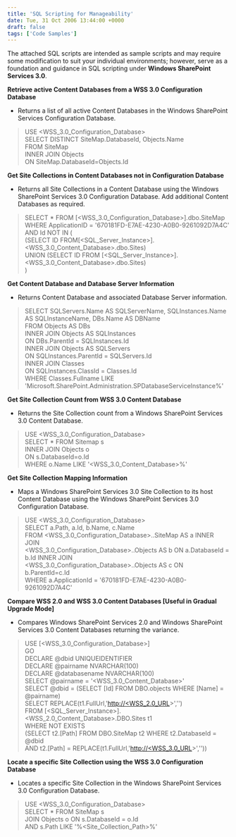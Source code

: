 ```yaml
---
title: 'SQL Scripting for Manageability'
date: Tue, 31 Oct 2006 13:44:00 +0000
draft: false
tags: ['Code Samples']
---
```


The attached SQL scripts are intended as sample scripts and may require some modification to suit your individual environments; however, serve as a foundation and guidance in SQL scripting under **Windows SharePoint Services 3.0**.

**Retrieve active Content Databases from a WSS 3.0 Configuration Database**

*   Returns a list of all active Content Databases in the Windows SharePoint Services Configuration Database.

> USE <WSS\_3.0\_Configuration\_Database>  
> SELECT DISTINCT SiteMap.DatabaseId, Objects.Name  
> FROM SiteMap  
> INNER JOIN Objects  
> ON SiteMap.DatabaseId=Objects.Id

**Get Site Collections in Content Databases not in Configuration Database**

*   Returns all Site Collections in a Content Database using the Windows SharePoint Services 3.0 Configuration Database. Add additional Content Databases as required.

> SELECT \* FROM \[<WSS\_3.0\_Configuration\_Database>\].dbo.SiteMap WHERE ApplicationID = '670181FD-E7AE-4230-A0B0-9261092D7A4C' AND Id NOT IN (  
> (SELECT ID FROM\[<SQL\_Server\_Instance>\].<WSS\_3.0\_Content\_Database>.dbo.Sites)  
> UNION (SELECT ID FROM \[<SQL\_Server\_Instance>\]. <WSS\_3.0\_Content\_Database>.dbo.Sites)  
> )

**Get Content Database and Database Server Information**

*   Returns Content Database and associated Database Server information.

> SELECT SQLServers.Name AS SQLServerName, SQLInstances.Name AS SQLInstanceName, DBs.Name AS DBName  
> FROM Objects AS DBs  
> INNER JOIN Objects AS SQLInstances  
> ON DBs.ParentId = SQLInstances.Id  
> INNER JOIN Objects AS SQLServers  
> ON SQLInstances.ParentId = SQLServers.Id  
> INNER JOIN Classes  
> ON SQLInstances.ClassId = Classes.Id  
> WHERE Classes.Fullname LIKE 'Microsoft.SharePoint.Administration.SPDatabaseServiceInstance%'

**Get Site Collection Count from WSS 3.0 Content Database**

*   Returns the Site Collection count from a Windows SharePoint Services 3.0 Content Database.

> USE <WSS\_3.0\_Configuration\_Database>  
> SELECT \* FROM Sitemap s  
> INNER JOIN Objects o  
> ON s.DatabaseId=o.Id  
> WHERE o.Name LIKE '<WSS\_3.0\_Content\_Database>%'

**Get Site Collection Mapping Information**

*   Maps a Windows SharePoint Services 3.0 Site Collection to its host Content Database using the Windows SharePoint Services 3.0 Configuration Database.

> USE <WSS\_3.0\_Configuration\_Database>  
> SELECT a.Path, a.Id, b.Name, c.Name  
> FROM <WSS\_3.0\_Configuration\_Database>..SiteMap AS a INNER JOIN  
> <WSS\_3.0\_Configuration\_Database>..Objects AS b ON a.DatabaseId = b.Id INNER JOIN  
> <WSS\_3.0\_Configuration\_Database>..Objects AS c ON b.ParentId=c.Id  
> WHERE a.ApplicationId = '670181FD-E7AE-4230-A0B0-9261092D7A4C'

**Compare WSS 2.0 and WSS 3.0 Content Databases \[Useful in Gradual Upgrade Mode\]**

*   Compares Windows SharePoint Services 2.0 and Windows SharePoint Services 3.0 Content Databases returning the variance.

> USE \[<WSS\_3.0\_Configuration\_Database>\]  
> GO  
> DECLARE @dbid UNIQUEIDENTIFIER  
> DECLARE @pairname NVARCHAR(100)  
> DECLARE @databasename NVARCHAR(100)  
> SELECT @pairname = '<WSS\_3.0\_Content\_Database>'  
> SELECT @dbid = (SELECT \[Id\] FROM DBO.objects WHERE \[Name\] = @pairname)  
> SELECT REPLACE(t1.FullUrl,'[http://<WSS\_2.0\_URL](http://%3cwss_2.0_url/)\>','')  
> FROM \[<SQL\_Server\_Instance>\].<WSS\_2.0\_Content\_Database>.DBO.Sites t1  
> WHERE NOT EXISTS  
> (SELECT t2.\[Path\] FROM DBO.SiteMap t2 WHERE t2.DatabaseId = @dbid  
> AND t2.\[Path\] = REPLACE(t1.FullUrl,'[http://<WSS\_3.0\_URL](http://%3cwss_3.0_url/)\>',''))

**Locate a specific Site Collection using the WSS 3.0 Configuration Database**

*   Locates a specific Site Collection in the Windows SharePoint Services 3.0 Configuration Database.

> USE <WSS\_3.0\_Configuration\_Database>  
> SELECT \* FROM SiteMap s  
> JOIN Objects o ON s.DatabaseId = o.Id  
> AND s.Path LIKE '%<Site\_Collection\_Path>%'